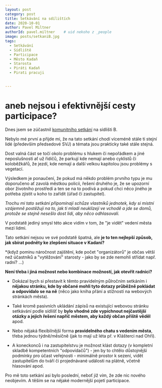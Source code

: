 ```yaml
---
layout: post
category: post
title: Setkávání na sdílištích   
date: 2020-10-01
author: Pavel Miltner
authorId: pavel.miltner    # uid nekoho z _people
image: posts/setkaniB.jpg
tags:
  - Setkávání
  - Sídliště
  - Participace
  - Město Kadaň
  - Starosta
  - Piráti Kadaň
  - Pirati pracuji
  
  
---
```


# aneb nejsou i efektivnější cesty participace?  

Dnes jsem se zúčastnil [komunitního setkání](http://www.setkavanikadan.cz/uvodni-strana) na sídlišti B. 

Nebylo mé první a přijde mi, že na tato setkání chodí víceméně stále ti stejní lidé (především předsedové SVJ) a témata jsou prakticky také stále stejná. 

Dost valná část se točí okolo problému s hlukem či nepořádkem a jiné neposlušnosti ať už řidičů, že parkují kde nemají anebo cyklistů či koloběžkářů, že jezdí, kde nemají 
a další velkou kapitolou jsou problémy s vegetací. 

Výsledkem je ponaučení, že pokud má někdo problém prvního typu je mu doporučeno ať zavolá městkou policii, řešení druhého je, že se upozorní obor životního prostředí 
a ten se na to podívá a pokud chci něco jiného je potřeba zjistit u koho to zařídit (úřad či zastupitel).

*Trochu mi tato setkání připomínají schůze vlastníků jednotek, kdy si místní vzájemně postěžují na to, jak ti mladí neuklízejí ve vchodě a jde se domů, protože se stejně 
nesešlo dost lidí, aby něco odhlasovali.* 

V podstatě jediný smysl této akce vidím v tom, že "je vidět" vedení města mezi lidmi. 

Tato setkání nejsou ve své podstatě špatná, ale **je to ten nejlepší způsob, jak sbírat podněty ke zlepšení situace v Kadani?**

*(když pominu náročnost zajištění, kde počet "organizátorů" je občas větší než účastníků a "vytěžování" starosty - jako by se zde nemohli střídat např. radní? ...)

**Není třeba i jiná možnost nebo kombinace možností, jak otevřít radnici?** 

- Dokázal bych si přestavit k těmto pravidelným půlročním setkáním i **nějakou stránku, kde by občané mohli tyto dotazy průběžně pokládat a odpovídalo se na ně** 
(něco jako kniha přání a stížností na webových stránkách města). 

- Také kromě pasivních ukládání zápisů na existující webovou stránku setkávání podle sídlišť by **bylo vhodné zde vypíchnout nejčastější otázky a jejich řešení napříč městem, aby každý občan příště věděl** apod. 

- Nebo nějaká flexibilnější forma **pravidelného chatu s vedením města**, třeba jednou týdně/měsíčně (jak to mají už léta př. v Klášterci nad Ohří).

- A koneckonců i na zastupitelstvu je možnost klást dotazy (v kompletní skladbě kompetentních "odpovídačů") - jen by to chtělo důstojnější podmínky pro účast
veřejnosti - minimálně prostor k sezení, vidět zastupitelům do tváří či projednávané události na plátně, včetně hlasování apod.

Pro mě toto setkání asi bylo poslední, neboť již vím, že zde nic nového neobjevím. A těším se na nějaké modernější pojetí participace. 

